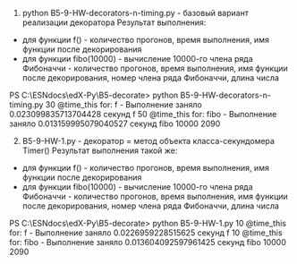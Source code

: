 1. python B5-9-HW-decorators-n-timing.py - базовый вариант реализации декоратора
Результат выполнения:
- для функции f() - количество прогонов, время выполнения, имя функции после декорирования
- для функции fibo(10000) - вычисление 10000-го члена ряда Фибоначчи - количество прогонов, время выполнения, имя функции после декорирования, номер члена ряда Фибоначчи, длина числа

PS C:\ESNdocs\edX-Py\B5-decorate> python B5-9-HW-decorators-n-timing.py
30 @time_this for: f - Выполнение заняло 0.023099835713704428 секунд
f
50 @time_this for: fibo - Выполнение заняло 0.013159995079040527 секунд
fibo 10000 2090

2. B5-9-HW-1.py - декоратор = метод объекта класса-секундомера Timer()
Результат выполнения такой же:
- для функции f() - количество прогонов, время выполнения, имя функции после декорирования
- для функции fibo(10000) - вычисление 10000-го члена ряда Фибоначчи - количество прогонов, время выполнения, имя функции после декорирования, номер члена ряда Фибоначчи, длина числа

PS C:\ESNdocs\edX-Py\B5-decorate> python B5-9-HW-1.py
10 @time_this for: f - Выполнение заняло 0.0226959228515625 секунд
f
10 @time_this for: fibo - Выполнение заняло 0.013604092597961425 секунд
fibo 10000 2090
